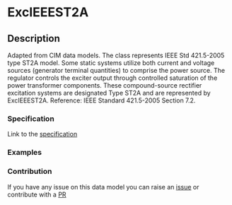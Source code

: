 # ExcIEEEST2A

## Description 

Adapted from CIM data models. The class represents IEEE Std 421.5-2005 type ST2A model. Some static systems utilize both current and voltage sources (generator terminal quantities) to comprise the power source.  The regulator controls the exciter output through controlled saturation of the power transformer components.  These compound-source rectifier excitation systems are designated Type ST2A and are represented by ExcIEEEST2A.  Reference: IEEE Standard 421.5-2005 Section 7.2.
### Specification

Link to the [specification](https://smart-data-models.github.io/dataModel.EnergyCIM/ExcIEEEST2A/doc/spec.md)
### Examples
### Contribution

 If you have any issue on this data model you can raise an [issue](https://github.com/smart-data-models/dataModel.EnergyCIM/issues)  or contribute with a [PR](https://github.com/smart-data-models/dataModel.EnergyCIM/pulls)